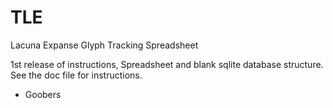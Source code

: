 TLE
===

Lacuna Expanse Glyph Tracking Spreadsheet

1st release of instructions, Spreadsheet and blank sqlite database structure.  See the doc file for instructions.

- Goobers
